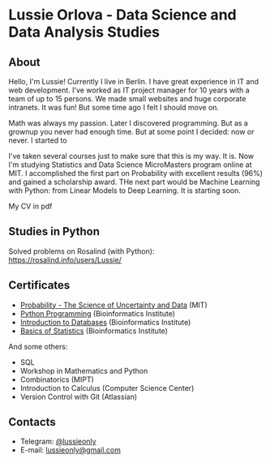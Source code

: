 # Lussie Orlova - Data Science and Data Analysis Studies

## About

Hello, I'm Lussie! Currently I live in Berlin. I have great experience in IT and web development. I've worked as IT project manager for 10 years with a team of up to 15 persons. We made small websites and huge corporate intranets. It was fun! But some time ago I felt I should move on.

Math was always my passion. Later I discovered programming. But as a grownup you never had enough time. But at some point I decided: now or never. I started to 

I've taken several courses just to make sure that this is my way. It is. Now I'm studying Statistics and Data Science MicroMasters program online at MIT. I accomplished the first part on Probability with excellent results (96%) and gained a scholarship award. THe next part would be Machine Learning with Python: from Linear Models to Deep Learning. It is starting soon.

My CV in pdf

## Studies in Python

Solved problems on Rosalind (with Python): https://rosalind.info/users/Lussie/

## Certificates

- [Probability - The Science of Uncertainty and Data](https://courses.edx.org/certificates/556f21d35fbf4405bcf8417e0591eee3) (MIT)
- [Python Programming](https://stepik.org/cert/289662) (Bioinformatics Institute)
- [Introduction to Databases](https://stepik.org/cert/306505) (Bioinformatics Institute)
- [Basics of Statistics](https://stepik.org/cert/345875) (Bioinformatics Institute)

And some others:
- SQL
- Workshop in Mathematics and Python
- Combinatorics (MIPT)
- Introduction to Calculus (Computer Science Center)
- Version Control with Git (Atlassian)

## Contacts

- Telegram: [@lussieonly](https://t.me/lussieonly)
- E-mail: lussieonly@gmail.com
